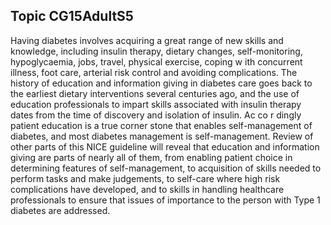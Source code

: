 ## Topic CG15AdultS5
Having diabetes involves acquiring a great range of new skills and knowledge, including insulin therapy, dietary changes, self-monitoring, hypoglycaemia, jobs, travel, physical exercise, coping w ith concurrent illness, foot care, arterial risk control and avoiding complications. The history of education and information giving in diabetes care goes back to the earliest dietary interventions several centuries ago, and the use of education professionals to impart skills associated with insulin therapy dates from the time of discovery and isolation of insulin. Ac co r dingly patient education is a true corner stone that enables self-management of diabetes, and most diabetes management is self-management. Review of other parts of this NICE guideline will reveal that education and information giving are parts of nearly all of them, from enabling patient choice in determining features of self-management, to acquisition of skills needed to perform tasks and make judgements, to self-care where high risk complications have developed, and to skills in handling healthcare professionals to ensure that issues of importance to the person with Type 1 diabetes are addressed.
